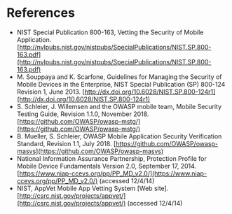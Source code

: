 # References

* NIST Special Publication 800-163, Vetting the Security of Mobile Application. [http://nvlpubs.nist.gov/nistpubs/SpecialPublications/NIST.SP.800-163.pdf](http://nvlpubs.nist.gov/nistpubs/SpecialPublications/NIST.SP.800-163.pdf)
* M. Souppaya and K. Scarfone, Guidelines for Managing the Security of Mobile Devices in the Enterprise, NIST Special Publication (SP) 800-124 Revision 1, June 2013. [http://dx.doi.org/10.6028/NIST.SP.800-124r1](http://dx.doi.org/10.6028/NIST.SP.800-124r1)
* S. Schleier, J. Willemsen and the OWASP mobile team, Mobile Security Testing Guide, Revision 1.1.0, November 2018. [https://github.com/OWASP/owasp-mstg/](https://github.com/OWASP/owasp-mstg/)
* B. Mueller, S. Schleier, OWASP Mobile Application Security Verification Standard, Revision 1.1, July 2018. [https://github.com/OWASP/owasp-masvs](https://github.com/OWASP/owasp-masvs)
* National Information Assurance Partnership, Protection Profile for Mobile Device Fundamentals Version 2.0, September 17, 2014. [https://www.niap-ccevs.org/pp/PP_MD_v2.0/](https://www.niap-ccevs.org/pp/PP_MD_v2.0/) (accessed 12/4/14)
* NIST, AppVet Mobile App Vetting System [Web site]. [http://csrc.nist.gov/projects/appvet/](http://csrc.nist.gov/projects/appvet/) (accessed 12/4/14)
